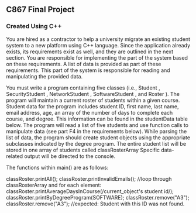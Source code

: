 ## C867 Final Project

### Created Using C++

You are hired as a contractor to help a university migrate an existing student system to a new platform using C++ language. Since the application already exists, its requirements exist as well, and they are outlined in the next section. You are responsible for implementing the part of the system based on these requirements. A list of data is provided as part of these requirements. This part of the system is responsible for reading and manipulating the provided data.

You must write a program containing five classes (i.e., Student , SecurityStudent , NetworkStudent , SoftwareStudent , and Roster ). The program will maintain a current roster of students within a given course. Student data for the program includes student ID, first name, last name, email address, age, an array of the number of days to complete each course, and degree. This information can be found in the studentData table below. The program will read a list of five students and use function calls to manipulate data (see part F4 in the requirements below). While parsing the list of data, the program should create student objects using the appropriate subclasses indicated by the degree program. The entire student list will be stored in one array of students called classRosterArray Specific data-related output will be directed to the console.

The functions within main() are as follows: 

classRoster.printAll();
classRoster.printInvalidEmails(); 
//loop through classRosterArray and for each element: 
classRoster.printAverageDaysInCourse(/current_object's student id/); 
classRoster.printByDegreeProgram(SOFTWARE);
classRoster.remove("A3"); 
classRoster.remove("A3"); //expected: Student with this ID was not found.
